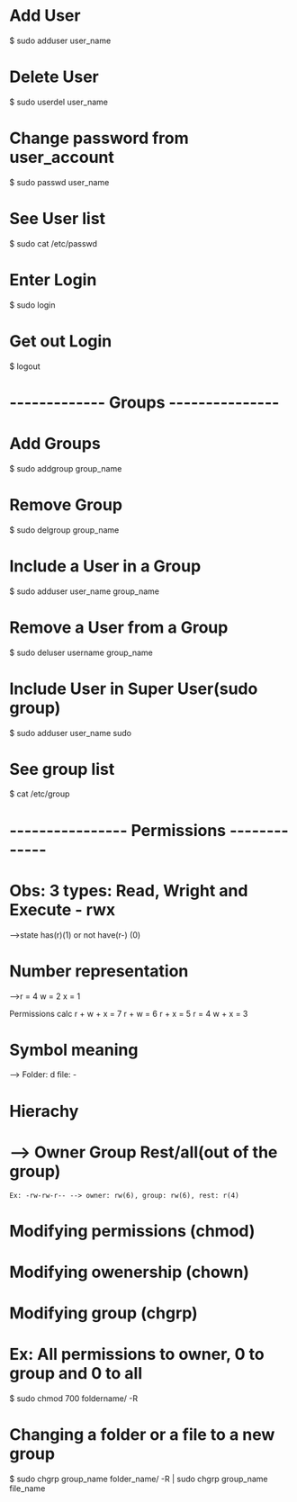 # Add User
 $ sudo adduser user_name

# Delete User
 $ sudo userdel user_name

# Change password from user_account
 $ sudo passwd user_name

# See User list
 $ sudo cat /etc/passwd

# Enter Login
 $ sudo login

# Get out Login
 $ logout

# ------------- Groups ---------------
# Add Groups
 $ sudo addgroup group_name

# Remove Group
 $ sudo delgroup group_name

# Include a User in a Group
 $ sudo adduser user_name group_name

# Remove a User from a Group
 $ sudo deluser username group_name

# Include User in Super User(sudo group)
 $ sudo adduser user_name sudo

# See group list
 $ cat /etc/group

# ---------------- Permissions -------------
# Obs: 3 types: Read, Wright and Execute - rwx
-->state has(r)(1) or not have(r-) (0)
# Number representation
-->r = 4
   w = 2
   x = 1

   Permissions calc
   r + w + x = 7
   r + w = 6
   r + x = 5
   r = 4
   w + x = 3
   

# Symbol meaning
-->
   Folder: d
   file:   -
# Hierachy
# --> Owner Group Rest/all(out of the group)
    Ex: -rw-rw-r-- --> owner: rw(6), group: rw(6), rest: r(4)

# Modifying permissions (chmod)
# Modifying owenership (chown)
# Modifying group (chgrp)

# Ex: All permissions to owner, 0 to group and 0 to all
 $ sudo chmod 700 foldername/ -R

# Changing a folder or a file to a new group
 $ sudo chgrp group_name folder_name/ -R | sudo chgrp group_name file_name


   

